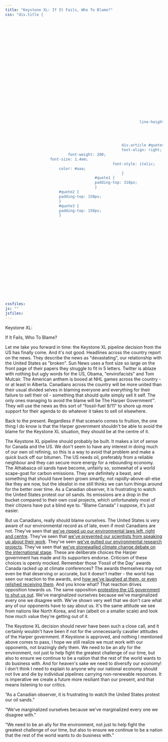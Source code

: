 ```yaml
---
title: "Keystone XL: If It Fails, Who To Blame?"
css: "div.title {
                                                                                                                                display: none;
                                                                                                                                }
                                                                                                                                div.article p.h1, div.article p.h2 {
                                                                                                                                font-family: 'brandon-grotesque';
                                                                                                                                text-transform: uppercase;
                                                                                                                                padding: 0;
                                                                                                                            margin: 0;
                                                                                                                                font-size: 96px;
                                                                                                                            line-height: 1;
                                                                                                                                }
                                                                                                                                div.article p.h2 {
                                                                                                                                font-size: 40px;
                                                                                                                                margin-bottom: 2.5em;
                                                                                                                                }
                                                                                                                                         div.information {
                                                                                                                                                                                margin-top: 170px;
                                                                                                                                                                                margin-left: 0;
                                                                                                                                                                                position: absolute;
                                                                                                                                                                                }
                                                                                                        div.article {
                                                                                                        font-family: 'jubilat';
                                                                                                    font-size: 16px;
                                                            line-height: 1.4;
                                                                                                        }
                                                                                            div.article p {
                                                                                            margin-bottom: 2em;
                                                                                            }
                                                    div.article #quotes {
                                                    text-align: right;
                            font-weight: 200;
                    font-size: 1.4em;
                                                font-style: italic;
                        color: #aaa;
                                                    }
                                        #quote1 {
                                        padding-top: 310px;
                                        }
                        #quote2 {
                        padding-top: 150px;
                        }
                        #quote3 {
                        padding-top: 150px;
                        }
                                                                                                                                                                                                            div.footer div.bottom {
                                                                                                                                                                                                               background-color: #000;
                                                                                                                                                                                                               color: #fff;
                                                                                                                                                                                                               border-top: 16px solid #848484;
                                                                                                                                                                                                            }
                                                                                                                                                                                                            div.menus {
                                                                                                                                                                                                               background-color: #000;
                                                                                                                                                                                                               border-bottom: 16px solid #848484;
                                                                                                                                                                                                            }
                                                                                                                                                                                                            div.mainmenu .menu ul li a, div.mainmenu .menu a.selected, div.mainmenu .menu a:hover, div.mainmenu .menu li:hover>a, div.mainmenu .menu li li {
                                                                                                                                                                                                               background-color: #848484;
                                                                                                                                                                                                            }
                                                                                                                                                                                                            div.mainmenu .menu ul li a:hover {
                                                                                                                                                                                                               background-color: #666;
                                                                                                                                                                                                            }
                                                                            div.footer div.trim div.wrapper {
                                                                               background: url('http://calgaryurbanite.com/file/post/20101219/ifad/skyline_grey.png') no-repeat center bottom;
                                                                            }"
cssfiles:
js: ""
jsfiles:
---
```

<p class="h1">Keystone XL:</p>
<p class="h2">If It Fails, Who To Blame?</p>
<div class="quad leftedge left">
<p><span class="fancy">Let me take you forward in time:</span> the Keystone XL pipeline decision from the US has finally come. And it's not good. Headlines across the country report on the news. They describe the news as "devastating", our relationship with the United States as "broken". Sun News uses a font size so large on the front page of their papers they struggle to fit in 5 letters. Twitter is ablaze with nothing but ugly words for the US, Obama, "envirofacists" and Tom Mulcair. The American anthem is booed at NHL games across the country - or at least in Alberta. Canadians across the country will be more united than their usual divided selves in blaming everyone and everything for their failure to sell their oil - something that should quite simply sell it self. The only ones managing to avoid the blame will be The Harper Government&trade;. They will use the news as this sort of "fossil-fuel 9/11" to shore up more support for their agenda to do whatever it takes to sell oil elsewhere.</p>
<p>Back to the present. Regardless if that scenario comes to fruition, the one thing I do know is that the Harper government shouldn't be able to avoid the blame for the Keystone XL situation, they should be at the centre of it.</p>
<p>The Keystone XL pipeline should probably be built. It makes a lot of sense for Canada and the US. We don't seem to have any interest in doing much of our own oil refining, so this is a way to avoid that problem and make a quick buck off our bitumen. The US needs oil, preferably from a reliable neighbour and they can secure more energy for a rebounding economy. The Athabasca oil sands have become, unfairly so, somewhat of a world scape-goat for carbon emissions. They are definitely a beast, and something that should have been grown smartly, not rapidly-above-all-else like they are now, but the idealist in me still thinks we can turn things around for the better over time. As a Canadian observer, it is frustrating to watch the United States protest our oil sands. Its emissions are a drop in the bucket compared to their own coal projects, which unfortunately most of their citizens have put a blind eye to. "Blame Canada" I suppose, it's just easier.</p>
<p>But us Canadians, really should blame ourselves. The United States is very aware of our environmental record as of late, even if most Canadians are not. They've seen that&nbsp;<a href="http://www.ctvnews.ca/politics/documents-reveal-pipeline-industry-drove-changes-to-navigable-waters-act-1.1164476">we've ripped up our environmental laws left, right and centre</a>. They've seen that <a href="http://www.thestar.com/opinion/editorials/2013/03/18/harper_governments_reckless_and_undemocratic_muzzling_of_scientists_editorial.html">we've prevented our scientists from speaking up about their work</a>. They've seen <a href="http://www.theglobeandmail.com/news/politics/closing-of-experimental-lakes-area-called-a-travesty-as-feds-move-to-dismantle-buildings/article9846568/">we've gutted our environmental research projects</a>. They've seen that <a href="http://www.cbc.ca/news/politics/story/2011/12/04/pol-durban-canada.html">we've stonewalled climate change debate on the international stage</a>. These are deliberate choices the Harper government has made and its supporters endorse. Criticism of these choices is openly mocked. Remember those 'Fossil of the Day' awards Canada racked up at climate conferences? The awards themselves may not even be that deserving or accurate, but it doesn't matter - the world has seen our reaction to the awards, and <a href="https://www.facebook.com/ElizabethMayGreenLeader/posts/182863368473229">how we've laughed at them, or even relished receiving them</a>. And you know what? That reaction drives opposition towards us. The same opposition <a href="http://www.theglobeandmail.com/news/politics/us-protest-paints-keystone-as-emissions-villain/article8774981/">protesting the US government to shut us out</a>. We've marginalized ourselves because we've marginalized every one we disagree with. We've shown very well that we don't care what any of our opponents have to say about us. It's the same attitude we see from nations like North Korea, and Iran (albeit on a smaller scale) and look how much value they're getting out of it.</p>
<p>The Keystone XL decision should never have been such a close call, and it certainly wouldn't have been if not for the unnecessarily cavalier attitudes of the Harper government. If Keystone is approved, and nothing I mentioned above comes to pass, I hope we still realize we must work with our opponents, not brazingly defy them. We need to be an ally for the environment, not just to help fight the greatest challenge of our time, but also to ensure we continue to be a nation that the rest of the world wants to do business with. And for heaven's sake we need to diversify our economy! I don't think I need to explain to anyone why our national economy should not live and die by individual pipelines carrying non-renewable resources. It is imperative we create a future more resiliant than our present, and that means listening to our critics.</p>
</div>
<div id="quotes" class="double rightedge left">
<p id="quote1">&ldquo;As a Canadian observer, it is frustrating to watch the United States protest our oil sands.&rdquo;</p>
<p id="quote2">&ldquo;We've marginalized ourselves because we've marginalized every one we disagree with.&rdquo;</p>
<p id="quote3">&ldquo;We need to be an ally for the environment, not just to help fight the greatest challenge of our time, but also to ensure we continue to be a nation that the rest of the world wants to do business with.&rdquo;</p>
</div>